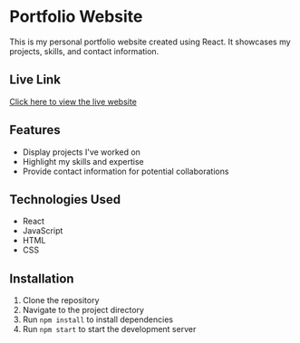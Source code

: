 # Portfolio Website

This is my personal portfolio website created using React. It showcases my projects, skills, and contact information.

## Live Link

[Click here to view the live website](https://vishals-portfolio.vercel.app/)

## Features

- Display projects I've worked on
- Highlight my skills and expertise
- Provide contact information for potential collaborations

## Technologies Used

- React
- JavaScript
- HTML
- CSS

## Installation

1. Clone the repository
2. Navigate to the project directory
3. Run `npm install` to install dependencies
4. Run `npm start` to start the development server